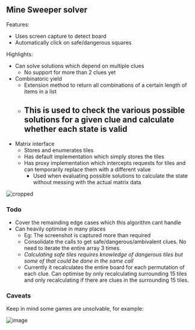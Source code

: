 ## Mine Sweeper solver

Features:
 - Uses screen capture to detect board
 - Automatically click on safe/dangerous squares

Highlights:
 - Can solve solutions which depend on multiple clues
   - No support for more than 2 clues yet
 - Combinatoric yield
   - Extension method to return all combinations of a certain length of items in a list
   - This is used to check the various possible solutions for a given clue and calculate whether each state is valid
     - 
 - Matrix interface
   - Stores and enumerates tiles
   - Has default implementation which simply stores the tiles
   - Has proxy implementation which intercepts requests for tiles and can temporarily replace them with a different value
     - Used when evaluating possible solutions to calculate the state without messing with the actual matrix data

![cropped](https://github.com/user-attachments/assets/ebec2e77-e4bc-4c7f-bc9e-4b8e8744a7d2)

### Todo

 - Cover the remainding edge cases which this algorithm cant handle
 - Can heavily optimise in many places
   - Eg: The screenshot is captured more than required
   - Consolidate the calls to get safe/dangerous/ambivalent clues. No need to iterate the entire array 3 times.
   - *Calculating safe tiles requires knowledge of dangerous tiles but some of that could be done in the same call*
   - Currently it recalculates the entire board for each permutation of each clue. Can optimise by only recalculating surrounding 15 tiles and only recalculating if there are clues in the surrounding 15 tiles.


### Caveats

Keep in mind some games are unsolvable, for example:

![image](https://github.com/user-attachments/assets/06981e01-fd13-47b0-89a9-4b7f8e3a3cb4)
